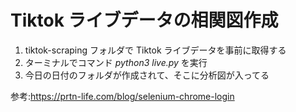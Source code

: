 # Tiktok ライブデータの相関図作成

1. tiktok-scraping フォルダで Tiktok ライブデータを事前に取得する
2. ターミナルでコマンド _python3 live.py_ を実行
3. 今日の日付のフォルダが作成されて、そこに分析図が入ってる

参考:https://prtn-life.com/blog/selenium-chrome-login
